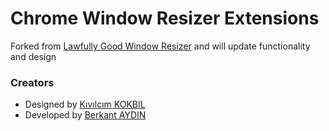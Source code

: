 # Chrome Window Resizer Extensions

Forked from [Lawfully Good Window Resizer](https://github.com/LawfulGood/WindowResizer) and will update functionality and design

### Creators

- Designed by [Kıvılcım KOKBIL](https://github.com/kivilcim)
- Developed by [Berkant AYDIN](https://github.com/berkantaydin)


